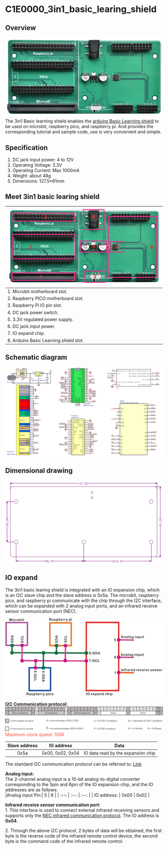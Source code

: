 # C1E0000_3in1_basic_learing_shield

## Overview
![Img](../../_static/common_product/C1E0000_3in1_basic_learning_shield/1img.png)  
The 3in1 Basic learning shield enables the [arduino Basic Learning shield](../../arduino/A1E0000_basic_learing_shield/A1E0000_basic_learing_shield.md) to be used on microbit, raspberry pico, and raspberry pi. And provides the corresponding tutorial and sample code, use is very convenient and simple.  

## Specification
1. DC jack input power: 4 to 12V  
2. Operating Voltage: 3.3V  
2. Operating Current: Max 1000mA  
3. Weight: about 48g  
4. Dimensions: 127.5*61mm  

## Meet 3in1 basic learing shield
| ![Img](../../_static/common_product/C1E0000_3in1_basic_learning_shield/2img.png) |
| :-- |
| 1. Microbit motherboard slot.|
| 2. Raspberry PICO motherboard slot. |
| 3. Raspberry Pi IO pin slot. |
| 4. DC jack power switch. |
| 5. 3.3V regulated power supply. |
| 6. DC jack input power. |
| 7. IO expand chip. |
| 8. Arduino Basic Learning shield slot. |

## Schematic diagram
![Img](../../_static/common_product/C1E0000_3in1_basic_learning_shield/3img.png)  

## Dimensional drawing
![Img](../../_static/common_product/C1E0000_3in1_basic_learning_shield/4img.png)  

## IO expand
The 3in1 basic learing shield is integrated with an IO expansion chip, which is an I2C slave chip and the slave address is 0x5a. The microbit, raspberry pico, and raspberry pi communicate with the chip through the I2C interface, which can be expanded with 2 analog input ports, and an infrared receive sensor communication port (NEC).  

![Img](../../_static/common_product/C1E0000_3in1_basic_learning_shield/5img.png)  

**I2C Communication protocol:**  
![Img](../../_static/common_product/C1E0000_3in1_basic_learning_shield/6img.png)  
<span style="color: rgb(255, 76, 65);">Maximum clock speed: 100K</span> 

|  Slave address  |  IO address  |  Data  |
| :--: | :--: | :--: |
| 0x5a | 0x00, 0x02, 0x04 | IO data read by the expansion chip |
The standard I2C communication protocol can be referred to: [Link](../../_static/pdf/communication_protocol/UM10204%28I2C_Bus_Specification_and_User_Manual_%29.pdf)  

**Analog input:**  
The 2-channel analog input is a 10-bit analog-to-digital converter corresponding to the 5pin and 6pin of the IO expansion chip, and the IO addresses are as follows:  
|Analog input Pin:|  5  |  6  |
| :--: | :--: | :--: |
| IO address: | 0x00 | 0x02 |

**Infrared receive sensor communication port:**  
1\. This interface is used to connect external infrared receiving sensors and supports only the [NEC infrared communication protocol](../../common_resource/nec_communication_protocol/nec_communication_protocol.md). The IO address is **0x04**.   

2\. Through the above I2C protocol, 2 bytes of data will be obtained, the first byte is the reverse code of the infrared remote control device, the second byte is the command code of the infrared remote control.  


